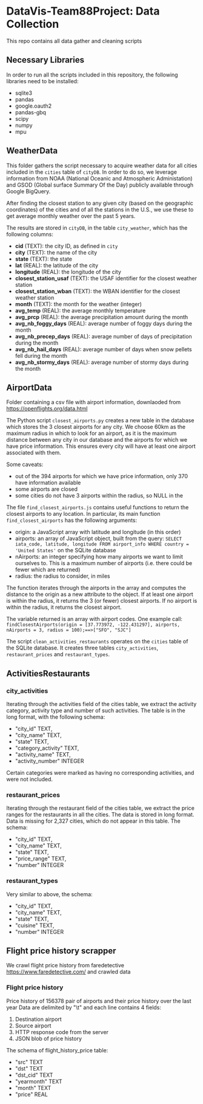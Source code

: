 # DataVis-Team88Project: Data Collection
This repo contains all data gather and cleaning scripts

## Necessary Libraries
In order to run all the scripts included in this repository, the following libraries need
to be installed:
* sqlite3
* pandas
* google.oauth2
* pandas-gbq
* scipy
* numpy
* mpu

## WeatherData

This folder gathers the script necessary to acquire weather data for all cities included
in the `cities` table of `cityDB`. In order to do so, we leverage information from NOAA
(National Oceanic and Atmospheric Administation) and GSOD (Global surface Summary Of the Day)
publicly available through Google BigQuery.

After finding the closest station to any given city (based on the geographic coordinates) of
the cities and of all the stations in the U.S., we use these to get average monthly weather
over the past 5 years.

The results are stored in `cityDB`, in the table `city_weather`, which has the following
columns:
* **cid** (TEXT): the city ID, as defined in `city`
* **city** (TEXT): the name of the city
* **state** (TEXT): the state
* **lat** (REAL): the latitude of the city
* **longitude** (REAL): the longitude of the city
* **closest_station_usaf** (TEXT): the USAF identifier for the closest weather station
* **closest_station_wban** (TEXT): the WBAN identifier for the closest weather station
* **month** (TEXT): the month for the weather (integer)
* **avg_temp** (REAL): the average monthly temperature
* **avg_prcp** (REAL): the average precipitation amount during the month
* **avg_nb_foggy_days** (REAL): average number of foggy days during the month
* **avg_nb_precep_days** (REAL): average number of days of precipitation during the month
* **avg_nb_hail_days** (REAL): average number of days when snow pellets fell during the month
* **avg_nb_stormy_days** (REAL): average number of stormy days during the month

## AirportData

Folder containing a csv file with airport information,
downlaoded from https://openflights.org/data.html

The Python script `closest_airports.py` creates a new table
in the database which stores the 3 closest airports for any city. We choose
60km as the maximum radius in which to look for an airport, as it is the maximum
distance between any city in our database and the airports for which we have price information.
This ensures every city will have at least one airport associated with them.

Some caveats:
* out of the 394 airports for which we have price information, only 370 have information available
* some airports are closed
* some cities do not have 3 airports within the radius, so NULL in the 

The file `find_closest_airports.js` contains useful functions to return the closest airports to any location. In particular, its main function `find_closest_airports` has the following arguments:
* origin: a JavaScript array with latitude and longitude (in this order)
* airports: an array of JavaScript object, built from the query: ```SELECT iata_code, latitude, longitude FROM airport_info WHERE country = 'United States'``` on the SQLite database
* nAirports: an integer specifying how many airports we want to limit ourselves to. This is a maximum number of airports (i.e. there could be fewer which are returned)
* radius: the radius to consider, in miles

The function iterates through the airports in the array and computes the distance to the origin as a new attribute to the object. If at least one airport is within the radius, it returns the 3 (or fewer) closest airports. If no airport is within the radius, it returns the closest airport.

The variable returned is an array with airport codes. One example call:
```findClosestAirports(origin = [37.773972, -122.431297], airports, nAirports = 3, radius = 100);==>["SFO", "SJC"]```

The script `clean_activities_restaurants` operates on the `cities` table of the SQLite 
database. It creates three tables `city_activities`, `restaurant_prices` and `restaurant_types`.

## ActivitiesRestaurants

### city_activities

Iterating through the activities field of the cities table, we extract the activity category,
activity type and number of such activities. The table is in the long format, with the following
schema:

* "city_id" TEXT,
* "city_name" TEXT,
* "state" TEXT,
* "category_activity" TEXT,
* "activity_name" TEXT,
* "activity_number" INTEGER

Certain categories were marked as having no corresponding activities, and were not included.

### restaurant_prices

Iterating through the restaurant field of the cities table, we extract the price ranges for
the restaurants in all the cities. The data is stored in long format.
Data is missing for 2,327 cities, which do not appear in this table. The schema:

* "city_id" TEXT,
* "city_name" TEXT,
* "state" TEXT,
* "price_range" TEXT,
* "number" INTEGER

### restaurant_types

Very similar to above, the schema:

* "city_id" TEXT,
* "city_name" TEXT,
* "state" TEXT,
* "cuisine" TEXT,
* "number" INTEGER


## Flight price history scrapper
We crawl flight price history from faredetective https://www.faredetective.com/ and crawled data

### Flight price history
Price history of 156378 pair of airports and their price history over the last year
Data are delimited by "\t" and each line contains 4 fields: 
1. Destination airport
2. Source airport
3. HTTP response code from the server
4. JSON blob of price history

The schema of flight_history_price table:
* "src" TEXT
* "dst" TEXT
* "dst_cid" TEXT
* "yearmonth" TEXT
* "month" TEXT
* "price" REAL 